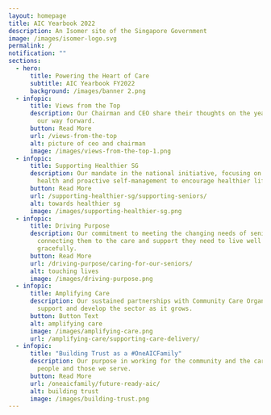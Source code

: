 ```yaml
---
layout: homepage
title: AIC Yearbook 2022
description: An Isomer site of the Singapore Government
image: /images/isomer-logo.svg
permalink: /
notification: ""
sections:
  - hero:
      title: Powering the Heart of Care
      subtitle: AIC Yearbook FY2022
      background: /images/banner 2.png
  - infopic:
      title: Views from the Top
      description: Our Chairman and CEO share their thoughts on the year passed and
        our way forward.
      button: Read More
      url: /views-from-the-top
      alt: picture of ceo and chairman
      image: /images/views-from-the-top-1.png
  - infopic:
      title: Supporting Healthier SG
      description: Our mandate in the national initiative, focusing on preventive
        health and proactive self-management to encourage healthier lifestyles.
      button: Read More
      url: /supporting-healthier-sg/supporting-seniors/
      alt: towards healthier sg
      image: /images/supporting-healthier-sg.png
  - infopic:
      title: Driving Purpose
      description: Our commitment to meeting the changing needs of seniors and
        connecting them to the care and support they need to live well and age
        gracefully.
      button: Read More
      url: /driving-purpose/caring-for-our-seniors/
      alt: touching lives
      image: /images/driving-purpose.png
  - infopic:
      title: Amplifying Care
      description: Our sustained partnerships with Community Care Organisations to
        support and develop the sector as it grows.
      button: Button Text
      alt: amplifying care
      image: /images/amplifying-care.png
      url: /amplifying-care/supporting-care-delivery/
  - infopic:
      title: "Building Trust as a #OneAICFamily"
      description: Our purpose in working for the community and the care for our
        people and those we serve.
      button: Read More
      url: /oneaicfamily/future-ready-aic/
      alt: building trust
      image: /images/building-trust.png
---
```

